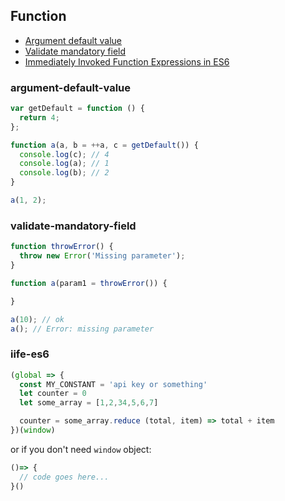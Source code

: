 ## Function

* [Argument default value](#argument-default-value)
* [Validate mandatory field](#validate-mandatory-field)
* [Immediately Invoked Function Expressions in ES6](#iife-es6)

### argument-default-value

```js
var getDefault = function () {
  return 4;
};

function a(a, b = ++a, c = getDefault()) {
  console.log(c); // 4
  console.log(a); // 1
  console.log(b); // 2
}

a(1, 2);
```

### validate-mandatory-field

```js
function throwError() {
  throw new Error('Missing parameter');
}

function a(param1 = throwError()) {

}

a(10); // ok
a(); // Error: missing parameter
```

### iife-es6
```js
(global => {
  const MY_CONSTANT = 'api key or something'
  let counter = 0
  let some_array = [1,2,34,5,6,7]

  counter = some_array.reduce (total, item) => total + item
})(window)
```
or if you don't need `window` object:
```js
()=> {
  // code goes here...
}()
```




